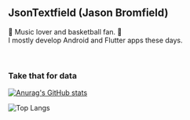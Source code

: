 ## JsonTextfield (Jason Bromfield)

🎵 Music lover and basketball fan. 🏀\
I mostly develop Android and Flutter apps these days.

<br/>

### Take that for data
[![Anurag's GitHub stats](https://github-readme-stats.vercel.app/api?username=jsontextfield&show_icons=true&theme=dark)](https://github.com/anuraghazra/github-readme-stats)

![Top Langs](https://github-readme-stats.vercel.app/api/top-langs/?username=jsontextfield&show_icons=true&theme=dark)

<!--
**JsonTextfield/JsonTextfield** is a ✨ _special_ ✨ repository because its `README.md` (this file) appears on your GitHub profile.

Here are some ideas to get you started:

- 🔭 I’m currently working on ...
- 🌱 I’m currently learning ...
- 👯 I’m looking to collaborate on ...
- 🤔 I’m looking for help with ...
- 💬 Ask me about ...
- 📫 How to reach me: ...
- 😄 Pronouns: ...
- ⚡ Fun fact: ...
-->
